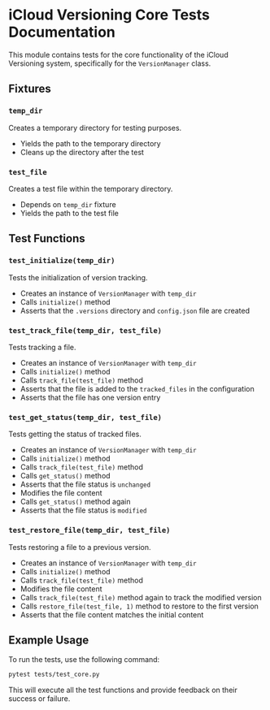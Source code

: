 # iCloud Versioning Core Tests Documentation

This module contains tests for the core functionality of the iCloud Versioning system, specifically for the `VersionManager` class.

## Fixtures

### `temp_dir`

Creates a temporary directory for testing purposes.

- Yields the path to the temporary directory
- Cleans up the directory after the test

### `test_file`

Creates a test file within the temporary directory.

- Depends on `temp_dir` fixture
- Yields the path to the test file

## Test Functions

### `test_initialize(temp_dir)`

Tests the initialization of version tracking.

- Creates an instance of `VersionManager` with `temp_dir`
- Calls `initialize()` method
- Asserts that the `.versions` directory and `config.json` file are created

### `test_track_file(temp_dir, test_file)`

Tests tracking a file.

- Creates an instance of `VersionManager` with `temp_dir`
- Calls `initialize()` method
- Calls `track_file(test_file)` method
- Asserts that the file is added to the `tracked_files` in the configuration
- Asserts that the file has one version entry

### `test_get_status(temp_dir, test_file)`

Tests getting the status of tracked files.

- Creates an instance of `VersionManager` with `temp_dir`
- Calls `initialize()` method
- Calls `track_file(test_file)` method
- Calls `get_status()` method
- Asserts that the file status is `unchanged`
- Modifies the file content
- Calls `get_status()` method again
- Asserts that the file status is `modified`

### `test_restore_file(temp_dir, test_file)`

Tests restoring a file to a previous version.

- Creates an instance of `VersionManager` with `temp_dir`
- Calls `initialize()` method
- Calls `track_file(test_file)` method
- Modifies the file content
- Calls `track_file(test_file)` method again to track the modified version
- Calls `restore_file(test_file, 1)` method to restore to the first version
- Asserts that the file content matches the initial content

## Example Usage

To run the tests, use the following command:

```bash
pytest tests/test_core.py
```

This will execute all the test functions and provide feedback on their success or failure.